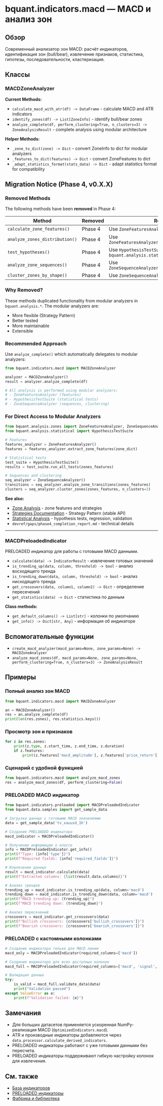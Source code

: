 # bquant.indicators.macd — MACD и анализ зон

## Обзор

Современный анализатор зон MACD: расчёт индикаторов, идентификация зон (bull/bear), извлечение признаков, статистика, гипотезы, последовательности, кластеризация.

## Классы

### MACDZoneAnalyzer

**Current Methods:**
- `calculate_macd_with_atr(df) -> DataFrame` - calculate MACD and ATR indicators
- `identify_zones(df) -> List[ZoneInfo]` - identify bull/bear zones
- `analyze_complete(df, perform_clustering=True, n_clusters=3) -> ZoneAnalysisResult` - complete analysis using modular architecture

**Helper Methods:**
- `_zone_to_dict(zone) -> Dict` - convert ZoneInfo to dict for modular analyzers
- `_features_to_dict(features) -> Dict` - convert ZoneFeatures to dict
- `_adapt_statistics_format(stats_data) -> Dict` - adapt statistics format for compatibility

## Migration Notice (Phase 4, v0.X.X)

### Removed Methods

The following methods have been **removed** in Phase 4:

| Method | Removed | Replacement |
|--------|---------|-------------|
| `calculate_zone_features()` | Phase 4 | Use `ZoneFeaturesAnalyzer.extract_zone_features()` |
| `analyze_zones_distribution()` | Phase 4 | Use `ZoneFeaturesAnalyzer.analyze_zones_distribution()` |
| `test_hypotheses()` | Phase 4 | Use `HypothesisTestSuite` from `bquant.analysis.statistical` |
| `analyze_zone_sequences()` | Phase 4 | Use `ZoneSequenceAnalyzer.analyze_zone_transitions()` |
| `cluster_zones_by_shape()` | Phase 4 | Use `ZoneSequenceAnalyzer.cluster_zones()` |

### Why Removed?

These methods duplicated functionality from modular analyzers in `bquant.analysis.*`.
The modular analyzers are:
- More flexible (Strategy Pattern)
- Better tested
- More maintainable
- Extensible

### Recommended Approach

Use `analyze_complete()` which automatically delegates to modular analyzers:

```python
from bquant.indicators.macd import MACDZoneAnalyzer

analyzer = MACDZoneAnalyzer()
result = analyzer.analyze_complete(df)

# All analysis is performed using modular analyzers:
# - ZoneFeaturesAnalyzer (features)
# - HypothesisTestSuite (statistical tests)
# - ZoneSequenceAnalyzer (sequences, clustering)
```

### For Direct Access to Modular Analyzers

```python
from bquant.analysis.zones import ZoneFeaturesAnalyzer, ZoneSequenceAnalyzer
from bquant.analysis.statistical import HypothesisTestSuite

# Features
features_analyzer = ZoneFeaturesAnalyzer()
features = features_analyzer.extract_zone_features(zone_dict)

# Statistical tests
test_suite = HypothesisTestSuite()
results = test_suite.run_all_tests(zones_features)

# Sequences and clustering
seq_analyzer = ZoneSequenceAnalyzer()
transitions = seq_analyzer.analyze_zone_transitions(zones_features)
clusters = seq_analyzer.cluster_zones(zones_features, n_clusters=3)
```

**See also:**
- [Zone Analysis](../analysis/zones.md) - zone features and strategies
- [Strategies Documentation](../analysis/strategies.md) - Strategy Pattern (stable API)
- [Statistical Analysis](../analysis/statistical.md) - hypothesis tests, regression, validation
- `devref/gaps/phase4_completion_report.md` - technical details

---

### MACDPreloadedIndicator
PRELOADED индикатор для работы с готовыми MACD данными.

- `calculate(data) -> IndicatorResult` - извлечение готовых значений
- `is_trending_up(data, column, threshold) -> bool` - анализ восходящего тренда
- `is_trending_down(data, column, threshold) -> bool` - анализ нисходящего тренда
- `get_crossovers(data, column1, column2) -> Dict` - определение пересечений
- `get_statistics(data) -> Dict` - статистика по данным

**Class methods:**
- `get_default_columns() -> List[str]` - колонки по умолчанию
- `get_info() -> Dict[str, Any]` - информация об индикаторе

## Вспомогательные функции

- `create_macd_analyzer(macd_params=None, zone_params=None) -> MACDZoneAnalyzer`
- `analyze_macd_zones(df, macd_params=None, zone_params=None, perform_clustering=True, n_clusters=3) -> ZoneAnalysisResult`

## Примеры

### Полный анализ зон MACD

```python
from bquant.indicators.macd import MACDZoneAnalyzer

an = MACDZoneAnalyzer()
res = an.analyze_complete(df)
print(len(res.zones), res.statistics.keys())
```

### Просмотр зон и признаков

```python
for z in res.zones:
    print(z.type, z.start_time, z.end_time, z.duration)
    if z.features:
        print(z.features['macd_amplitude'], z.features['price_return'])
```

### Сценарий с удобной функцией

```python
from bquant.indicators.macd import analyze_macd_zones
res = analyze_macd_zones(df, perform_clustering=False)
```

### PRELOADED MACD индикатор

```python
from bquant.indicators.preloaded import MACDPreloadedIndicator
from bquant.data.samples import get_sample_data

# Загрузка данных с готовыми MACD значениями
data = get_sample_data('tv_xauusd_1h')

# Создание PRELOADED индикатора
macd_indicator = MACDPreloadedIndicator()

# Получение информации о классе
info = MACDPreloadedIndicator.get_info()
print(f"Type: {info['type']}")
print(f"Required fields: {info['required_fields']}")

# Извлечение данных
result = macd_indicator.calculate(data)
print(f"Extracted columns: {list(result.data.columns)}")

# Анализ трендов
trending_up = macd_indicator.is_trending_up(data, column='macd')
trending_down = macd_indicator.is_trending_down(data, column='macd')
print(f"MACD trending up: {trending_up}")
print(f"MACD trending down: {trending_down}")

# Анализ пересечений
crossovers = macd_indicator.get_crossovers(data)
print(f"Bullish crossovers: {crossovers['bullish_crossovers']}")
print(f"Bearish crossovers: {crossovers['bearish_crossovers']}")
```

### PRELOADED с кастомными колонками

```python
# Создание индикатора только для MACD линии
macd_only = MACDPreloadedIndicator(required_columns=['macd'])

# Создание индикатора для всех доступных колонок
macd_full = MACDPreloadedIndicator(required_columns=['macd', 'signal', 'histogram'])

# Валидация данных
try:
    is_valid = macd_full.validate_data(data)
    print("Validation passed")
except ValueError as e:
    print(f"Validation failed: {e}")
```

## Замечания

- Для больших датасетов применяется ускоренная NumPy-реализация MACD (`OptimizedIndicators.macd`).
- ATR и производные индикаторы добавляются через `data.processor.calculate_derived_indicators`.
- PRELOADED индикаторы работают с уже готовыми данными без пересчета.
- PRELOADED индикаторы поддерживают гибкую настройку колонок для извлечения.

## См. также

- [База индикаторов](base.md)
- [PRELOADED индикаторы](preloaded.md)
- [Фабрика и библиотека](factory.md)
